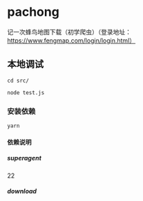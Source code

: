 # pachong

记一次蜂鸟地图下载（初学爬虫）（登录地址：https://www.fengmap.com/login/login.html）

## 本地调试

```
cd src/
```

```
node test.js
```

### 安装依赖

```
yarn
```
#### 依赖说明

##### superagent

 22
 
##### download

